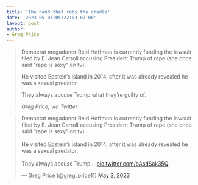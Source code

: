 ```yaml
---
title: 'The hand that robs the cradle'
date: '2023-05-03T05:22:03-07:00'
layout: post
author:
- Greg Price
---
```


> Democrat megadonor Reid Hoffman is currently funding the lawsuit filed by E. Jean Carroll accusing President Trump of rape (she once said “rape is sexy” on tv).
>
> He visited Epstein’s island in 2014, after it was already revealed he was a sexual predator.
>
> They always accuse Trump what they’re guilty of.
>
> <cite>Greg Price, via Twitter</cite>

<blockquote class="twitter-tweet"><p lang="en" dir="ltr">Democrat megadonor Reid Hoffman is currently funding the lawsuit filed by E. Jean Carroll accusing President Trump of rape (she once said “rape is sexy” on tv).<br><br>He visited Epstein’s island in 2014, after it was already revealed he was a sexual predator.<br><br>They always accuse Trump… <a href="https://t.co/oAsdSak35Q">pic.twitter.com/oAsdSak35Q</a></p>&mdash; Greg Price (@greg_price11) <a href="https://twitter.com/greg_price11/status/1653787397245530113?ref_src=twsrc%5Etfw">May 3, 2023</a></blockquote> <script async src="https://platform.twitter.com/widgets.js" charset="utf-8"></script>
